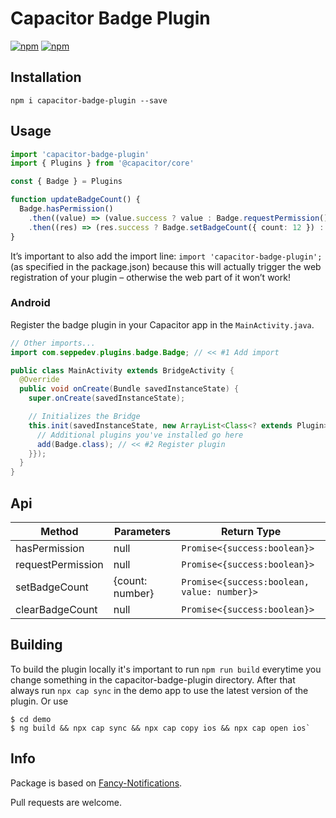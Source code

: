 # Capacitor Badge Plugin

[![npm](https://img.shields.io/npm/v/capacitor-badge-plugin.svg)](https://www.npmjs.com/package/capacitor-badge-plugin)
[![npm](https://img.shields.io/npm/dt/capacitor-badge-plugin.svg?label=npm%20downloads)](https://www.npmjs.com/package/capacitor-badge-plugin)

## Installation

`npm i capacitor-badge-plugin --save`

## Usage

```typescript
import 'capacitor-badge-plugin'
import { Plugins } from '@capacitor/core'

const { Badge } = Plugins

function updateBadgeCount() {
  Badge.hasPermission()
    .then((value) => (value.success ? value : Badge.requestPermission()))
    .then((res) => (res.success ? Badge.setBadgeCount({ count: 12 }) : res))
}
```

It’s important to also add the import line: `import 'capacitor-badge-plugin';` (as specified in the package.json) because this will actually trigger the web registration of your plugin – otherwise the web part of it won’t work!

### Android

Register the badge plugin in your Capacitor app in the `MainActivity.java`.

```java
// Other imports...
import com.seppedev.plugins.badge.Badge; // << #1 Add import

public class MainActivity extends BridgeActivity {
  @Override
  public void onCreate(Bundle savedInstanceState) {
    super.onCreate(savedInstanceState);

    // Initializes the Bridge
    this.init(savedInstanceState, new ArrayList<Class<? extends Plugin>>() {{
      // Additional plugins you've installed go here
      add(Badge.class); // << #2 Register plugin
    }});
  }
}

```

## Api

| Method            | Parameters      | Return Type                                 |
| ----------------- | --------------- | ------------------------------------------- |
| hasPermission     | null            | `Promise<{success:boolean}>`                |
| requestPermission | null            | `Promise<{success:boolean}>`                |
| setBadgeCount     | {count: number} | `Promise<{success:boolean, value: number}>` |
| clearBadgeCount   | null            | `Promise<{success:boolean}>`                |

## Building

To build the plugin locally it's important to run `npm run build` everytime you change something in the capacitor-badge-plugin directory. After that always run `npx cap sync` in the demo app to use the latest version of the plugin. Or use

```console
$ cd demo
$ ng build && npx cap sync && npx cap copy ios && npx cap open ios`
```

## Info

Package is based on [Fancy-Notifications](https://github.com/TeamHive/fancy-notifications).

Pull requests are welcome.
